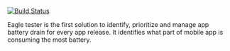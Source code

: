 [![Build Status](https://ci.jenkins.io/job/Plugins/job/eagle-tester-plugin/job/master/badge/icon)](https://ci.jenkins.io/job/Plugins/job/eagle-tester-plugin/job/master/)

Eagle tester is the first solution to identify, prioritize and manage app
battery drain for every app release. It identifies what part of mobile app is
consuming the most battery.

